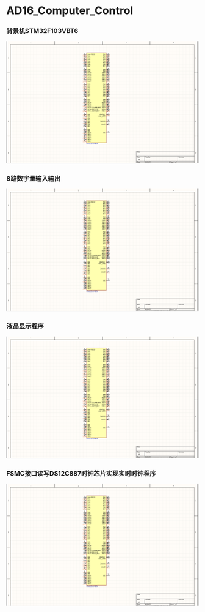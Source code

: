 # AD16_Computer_Control 

### 背景机STM32F103VBT6

![logo](img/COMPUTER_STM32.PNG)

### 8路数字量输入输出

![logo](img/COMPUTER_STM32.PNG)

### 液晶显示程序

![logo](img/COMPUTER_STM32.PNG)

### FSMC接口读写DS12C887时钟芯片实现实时时钟程序

![logo](img/COMPUTER_STM32.PNG)
